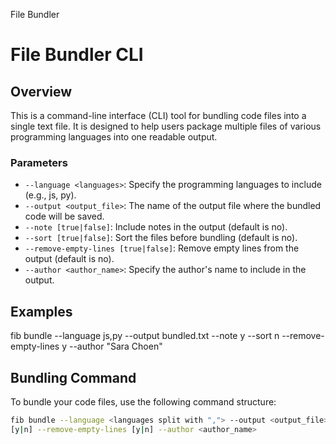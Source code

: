 File Bundler
 
# File Bundler CLI
 
## Overview
This is a command-line interface (CLI) tool for bundling code files into a single text file. It
is designed to help users package multiple files of various programming languages into
one readable output.

### Parameters
- `--language <languages>`: Specify the programming languages to include (e.g., js, py).
- `--output <output_file>`: The name of the output file where the bundled code will be saved.
- `--note [true|false]`: Include notes in the output (default is no).
- `--sort [true|false]`: Sort the files before bundling (default is no).
- `--remove-empty-lines [true|false]`: Remove empty lines from the output (default is no).
- `--author <author_name>`: Specify the author's name to include in the output.
## Examples
fib bundle --language js,py --output bundled.txt --note y --sort n --remove-empty-lines y --author "Sara Choen"
## Bundling Command
To bundle your code files, use the following command structure:
```bash
fib bundle --language <languages split with ","> --output <output_file> --note [y|n] --sort
[y|n] --remove-empty-lines [y|n] --author <author_name>
